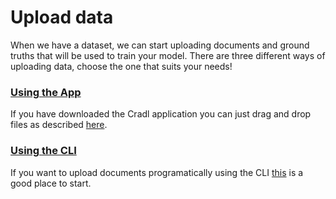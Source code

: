 # Upload data

When we have a dataset, we can start uploading documents and ground truths that will be used to train your model.
There are three different ways of uploading data, choose the one that suits your needs!

### [Using the App](upload-data-app.md)
If you have downloaded the Cradl application you can just drag and drop files as described [here](upload-data-app.md).

### [Using the CLI](upload-data-using-cli.md)
If you want to upload documents programatically using the CLI [this](upload-data-using-cli.md) is a good place to start.

